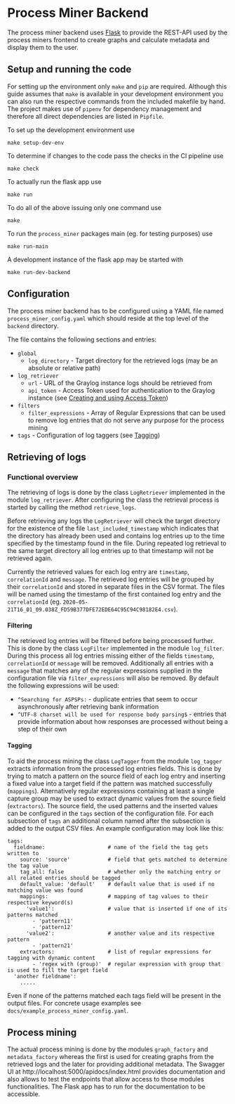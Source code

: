 # Process Miner Backend

The process miner backend uses [Flask](https://flask.palletsprojects.com) to provide the REST-API used by the process miners frontend to create graphs and calculate metadata and display them to the user.

## Setup and running the code

For setting up the environment only `make` and `pip` are required. Although this guide assumes that `make` is available in your development environment you can also run the respective commands from the included makefile by hand. The project makes use of `pipenv` for dependency management and therefore all direct dependencies are listed in `Pipfile`.

To set up the development environment use

`make setup-dev-env`

To determine if changes to the code pass the checks in the CI pipeline use

`make check`

To actually run the flask app use

`make run`

To do all of the above issuing only one command use

`make`

To run the `process_miner` packages main (eg. for testing purposes) use

`make run-main`

A development instance of the flask app may be started with

`make run-dev-backend`

## Configuration

The process miner backend has to be configured using a YAML file named `process_miner_config.yaml` which should reside at the top level of the `backend` directory.

The file contains the following sections and entries:

* `global`
    * `log_directory` - Target directory for the retrieved logs (may be an absolute or relative path)
* `log_retriever`
    * `url` - URL of the Graylog instance logs should be retrieved from
    * `api_token` - Access Token used for authentication to the Graylog instance (see [Creating and using Access Token](https://docs.graylog.org/en/3.3/pages/configuration/rest_api.html#creating-and-using-access-token))
* `filters`
    * `filter_expressions` - Array of Regular Expressions that can be used to remove log entries that do not serve any purpose for the process mining
* `tags` - Configuration of log taggers (see [Tagging](#Tagging))

## Retrieving of logs

### Functional overview

The retrieving of logs is done by the class `LogRetriever` implemented in the module `log_retriever`. After configuring the class the retrieval process is started by calling the method `retrieve_logs`.

Before retrieving any logs the `LogRetriever` will check the target directory for the existence of the file `last_included_timestamp` which indicates that the directory has already been used and contains log entries up to the time specified by the timestamp found in the file. During repeated log retrieval to the same target directory all log entries up to that timestamp will not be retrieved again.

Currently the retrieved values for each log entry are `timestamp`, `correlationId` and `message`. The retrieved log entries will be grouped by their `correlationId` and stored in separate files in the CSV format. The files will be named using the timestamp of the first contained log entry and the `correlationId` (eg. `2020-05-21T16_01_09.038Z_FD59B377DFE72EDE64C95C94C98182E4.csv`).

#### Filtering

The retrieved log entries will be filtered before being processed further. This is done by the class `LogFilter` implemented in the module `log_filter`. During this process all log entries missing either of the fields `timestamp`, `correlationId` or `message` will be removed. Additionally all entries with a `message` that matches any of the regular expressions supplied in the configuration file via `filter_expressions` will also be removed. By default the following expressions will be used:
* `^Searching for ASPSPs:` - duplicate entries that seem to occur asynchronously after retrieving bank information
* `^UTF-8 charset will be used for response body parsing$` - entries that provide information about how responses are processed without being a step of their own

#### Tagging

To aid the process mining the class `LogTagger` from the module `log_tagger` extracts information from the processed log entries fields. This is done by trying to match a pattern on the source field of each log entry and inserting a fixed value into a target field if the pattern was matched successfully (`mappings`). Alternatively regular expressions containing at least a single capture group may be used to extract dynamic values from the source field (`extractors`). The source field, the used patterns and the inserted values can be configured in the `tags` section of the configuration file. For each subsection of `tags` an additional column named after the subsection is added to the output CSV files. An example configuration may look like this:

    tags:
      fieldname:                    # name of the field the tag gets written to
        source: 'source'            # field that gets matched to determine the tag value
        tag_all: false              # whether only the matching entry or all related entries should be tagged
        default_value: 'default'    # default value that is used if no matching value was found
        mappings:                   # mapping of tag values to their respective keyword(s)
          'value1':                 # value that is inserted if one of its patterns matched
            - 'pattern11'
            - 'pattern12'
          'value2':                 # another value and its respective pattern
            - 'pattern21'
        extractors:                 # list of regular expressions for tagging with dynamic content
            - 'regex with (group)'  # regular expression with group that is used to fill the target field 
      'another fieldname':
        .....

Even if none of the patterns matched each tags field will be present in the output files. For concrete usage examples see `docs/example_process_miner_config.yaml`.

## Process mining

The actual process mining is done by the modules `graph_factory` and `metadata_factory` whereas the first is used for creating graphs from the retrieved logs and the later for providing additional metadata. The Swagger UI at http://localhost:5000/apidocs/index.html provides documentation and also allows to test the endpoints that allow access to those modules functionalities. The Flask app has to run for the documentation to be accessible.
